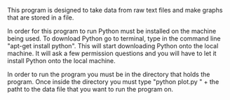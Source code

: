 This program is designed to take data from raw text files and make graphs that are stored in a file.

In order for this program to run Python must be installed on the machine being used. To download Python
go to terminal, type in the command line "apt-get install python". This will start downloading Python
onto the local machine. It will ask a few permission questions and you will have to let it install 
Python onto the local machine. 

In order to run the program you must be in the directory that holds the program. Once inside the directory
you must type "python plot.py " + the patht to the data file that you want to run the program on.
